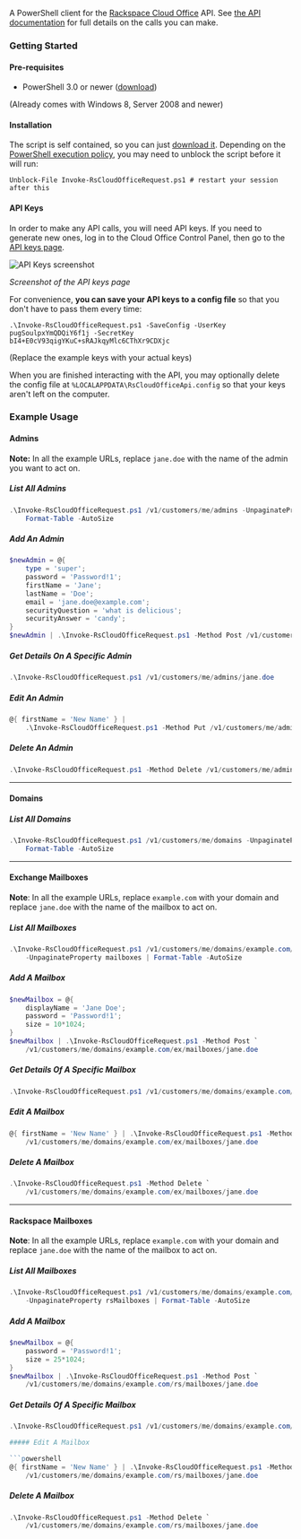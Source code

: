 A PowerShell client for the [Rackspace Cloud
Office](http://www.rackspace.com/en-us/cloud-office) API.  See [the API
documentation](http://api-wiki.apps.rackspace.com/api-wiki/index.php/Main_Page)
for full details on the calls you can make.

### Getting Started

#### Pre-requisites

- PowerShell 3.0 or newer ([download](http://www.microsoft.com/en-us/download/details.aspx?id=40855))

(Already comes with Windows 8, Server 2008 and newer)

#### Installation

The script is self contained, so you can just [download
it](https://raw.githubusercontent.com/mkropat/Invoke-RsCloudOfficeRequest/master/Invoke-RsCloudOfficeRequest.ps1).
Depending on the [PowerShell execution
policy](https://technet.microsoft.com/en-us/library/Ee176961.aspx), you
may need to unblock the script before it will run:

    Unblock-File Invoke-RsCloudOfficeRequest.ps1 # restart your session after this

#### API Keys

In order to make any API calls, you will need API keys.  If you need to
generate new ones, log in to the Cloud Office Control Panel, then go to the
[API keys page](https://cp.rackspace.com/MyAccount/Administrators/ApiKeys).

![API Keys screenshot](https://i.imgur.com/IigeLm2.png)

*Screenshot of the API keys page*

For convenience, __you can save your API keys to a config file__ so that you
don't have to pass them every time:

    .\Invoke-RsCloudOfficeRequest.ps1 -SaveConfig -UserKey pugSoulpxYmQDQiY6f1j -SecretKey bI4+E0cV93qigYKuC+sRAJkqyMlc6CThXr9CDXjc

(Replace the example keys with your actual keys)

When you are finished interacting with the API, you may optionally delete the
config file at `%LOCALAPPDATA\RsCloudOfficeApi.config` so that your keys aren't
left on the computer.

### Example Usage

#### Admins

__Note:__ In all the example URLs, replace `jane.doe` with the name of the
admin you want to act on.

##### List All Admins

```powershell
.\Invoke-RsCloudOfficeRequest.ps1 /v1/customers/me/admins -UnpaginateProperty admins |
    Format-Table -AutoSize
```

##### Add An Admin

```powershell
$newAdmin = @{
    type = 'super';
    password = 'Password!1';
    firstName = 'Jane';
    lastName = 'Doe';
    email = 'jane.doe@example.com';
    securityQuestion = 'what is delicious';
    securityAnswer = 'candy';
}
$newAdmin | .\Invoke-RsCloudOfficeRequest.ps1 -Method Post /v1/customers/me/admins/jane.doe
```

##### Get Details On A Specific Admin

```powershell
.\Invoke-RsCloudOfficeRequest.ps1 /v1/customers/me/admins/jane.doe
```

##### Edit An Admin

```powershell
@{ firstName = 'New Name' } |
    .\Invoke-RsCloudOfficeRequest.ps1 -Method Put /v1/customers/me/admins/jane.doe
```

##### Delete An Admin

```powershell
.\Invoke-RsCloudOfficeRequest.ps1 -Method Delete /v1/customers/me/admins/jane.doe
```

----

#### Domains

##### List All Domains

```powershell
.\Invoke-RsCloudOfficeRequest.ps1 /v1/customers/me/domains -UnpaginateProperty domains |
    Format-Table -AutoSize
```

----

#### Exchange Mailboxes

__Note__: In all the example URLs, replace `example.com` with your domain and
replace `jane.doe` with the name of the mailbox to act on.

##### List All Mailboxes

```powershell
.\Invoke-RsCloudOfficeRequest.ps1 /v1/customers/me/domains/example.com/ex/mailboxes `
    -UnpaginateProperty mailboxes | Format-Table -AutoSize
```

##### Add A Mailbox

```powershell
$newMailbox = @{
    displayName = 'Jane Doe';
    password = 'Password!1';
    size = 10*1024;
}
$newMailbox | .\Invoke-RsCloudOfficeRequest.ps1 -Method Post `
    /v1/customers/me/domains/example.com/ex/mailboxes/jane.doe
```

##### Get Details Of A Specific Mailbox

```powershell
.\Invoke-RsCloudOfficeRequest.ps1 /v1/customers/me/domains/example.com/ex/mailboxes/jane.doe
```

##### Edit A Mailbox

```powershell
@{ firstName = 'New Name' } | .\Invoke-RsCloudOfficeRequest.ps1 -Method Put `
    /v1/customers/me/domains/example.com/ex/mailboxes/jane.doe
```

##### Delete A Mailbox

```powershell
.\Invoke-RsCloudOfficeRequest.ps1 -Method Delete `
    /v1/customers/me/domains/example.com/ex/mailboxes/jane.doe
```

----

#### Rackspace Mailboxes

__Note__: In all the example URLs, replace `example.com` with your domain and
replace `jane.doe` with the name of the mailbox to act on.

##### List All Mailboxes

```powershell
.\Invoke-RsCloudOfficeRequest.ps1 /v1/customers/me/domains/example.com/rs/mailboxes `
    -UnpaginateProperty rsMailboxes | Format-Table -AutoSize
```

##### Add A Mailbox

```powershell
$newMailbox = @{
    password = 'Password!1';
    size = 25*1024;
}
$newMailbox | .\Invoke-RsCloudOfficeRequest.ps1 -Method Post `
    /v1/customers/me/domains/example.com/rs/mailboxes/jane.doe
```

##### Get Details Of A Specific Mailbox

```powershell
.\Invoke-RsCloudOfficeRequest.ps1 /v1/customers/me/domains/example.com/rs/mailboxes/jane.doe

##### Edit A Mailbox

```powershell
@{ firstName = 'New Name' } | .\Invoke-RsCloudOfficeRequest.ps1 -Method Put `
    /v1/customers/me/domains/example.com/rs/mailboxes/jane.doe
```

##### Delete A Mailbox

```powershell
.\Invoke-RsCloudOfficeRequest.ps1 -Method Delete `
    /v1/customers/me/domains/example.com/rs/mailboxes/jane.doe
```
